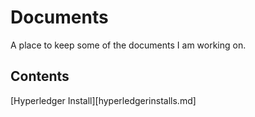 # Documents

A place to keep some of the documents I am working on.

## Contents
[Hyperledger Install][hyperledgerinstalls.md]
